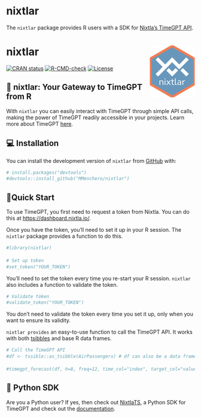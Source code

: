 
<!-- README.md is generated from README.Rmd. Please edit that file -->

# nixtlar

The `nixtlar` package provides R users with a SDK for [Nixtla’s TimeGPT
API](https://docs.nixtla.io/).

<!-- logo -->

# nixtlar <a href="https://nixtla.github.io/nixtlar/"><img src="man/figures/logo.png" align="right" height="139" alt="nixtlar website" /></a>

<!-- badges: start -->

[![CRAN
status](https://www.r-pkg.org/badges/version/nixtlar)](https://CRAN.R-project.org/package=nixtlar)
[![R-CMD-check](https://github.com/MMenchero/nixtlar/actions/workflows/R-CMD-check.yaml/badge.svg)](https://github.com/MMenchero/nixtlar/actions/workflows/R-CMD-check.yaml)
[![License](https://img.shields.io/badge/License-Apache%202.0-blue)](https://www.apache.org/licenses/LICENSE-2.0)
<!-- badges: end -->

## 🔄 nixtlar: Your Gateway to TimeGPT from R

With `nixtlar` you can easily interact with TimeGPT through simple API
calls, making the power of TimeGPT readily accessible in your projects.
Learn more about TimeGPT [here](https://arxiv.org/abs/2310.03589).

## 💻 Installation

You can install the development version of `nixtlar` from
[GitHub](https://github.com/) with:

``` r
# install.packages("devtools")
#devtools::install_github("MMenchero/nixtlar")
```

## 🎈Quick Start

To use TimeGPT, you first need to request a token from Nixtla. You can
do this at <https://dashboard.nixtla.io/>.

Once you have the token, you’ll need to set it up in your R session. The
`nixtlar` package provides a function to do this.

``` r
#library(nixtlar)

# Set up token 
#set_token("YOUR_TOKEN") 
```

You’ll need to set the token every time you re-start your R session.
`nixtlar` also includes a function to validate the token.

``` r
# Validate token
#validate_token("YOUR_TOKEN") 
```

You don’t need to validate the token every time you set it up, only when
you want to ensure its validity.

`nixtlar provides` an easy-to-use function to call the TimeGPT API. It
works with both [tsibbles](https://tsibble.tidyverts.org/) and base R
data frames.

``` r
# Call the TimeGPT API 
#df <- tssible::as_tsibble(AirPassengers) # df can also be a data frame  

#timegpt_forecast(df, h=8, freq=12, time_col="index", target_col="value")
```

## 🐍 Python SDK

Are you a Python user? If yes, then check out
[NixtlaTS](https://github.com/Nixtla/nixtla), a Python SDK for TimeGPT
and check out the [documentation](https://docs.nixtla.io/docs).
